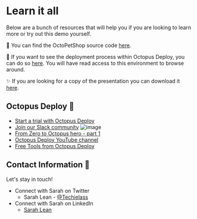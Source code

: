 # Learn it all 


Below are a bunch of resources that will help you if you are looking to learn more or try out this demo yourself. 

🐶 You can find the OctoPetShop source code [here](https://www.github.com/octopussamples/octopetshop). 

🐙 If you want to see the deployment process within Octopus Deploy, you can do so [here](https://webinar.octopus.app/app#/Spaces-282).  You will have read access to this environment to browse around. 

✨ If you are looking for a copy of the presentation you can download it [here](https://github.com/weeyin83/Presentations/blob/main/2022/gettingstartedwithoctopus/Getting-started-with-octopus-deploy-public.pptx). 

## Octopus Deploy 🐙
- [Start a trial with Octopus Deploy](https://octopus.com/start)
- [Join our Slack community](https://www.octopus.com/slack) ![image](https://user-images.githubusercontent.com/13692824/154135826-b149bef1-e05d-4b42-9856-32b399f3ce7e.png)
- [From Zero to Octopus hero - part 1](https://octopus.com/blog/zero-to-octopus-hero-part-1)
- [Octopus Deploy YouTube channel](https://www.youtube.com/octopusdeploy)
- [Free Tools from Octopus Deploy](https://octopus.com/freetools)

## Contact Information 👋

Let's stay in touch! 

- Connect with Sarah on Twitter
    - Sarah Lean - [@Techielass](https://twitter.com/techielass)
- Connect with Sarah on LinkedIn
    - [Sarah Lean](https://in.linkedin.com/in/sazlean)


